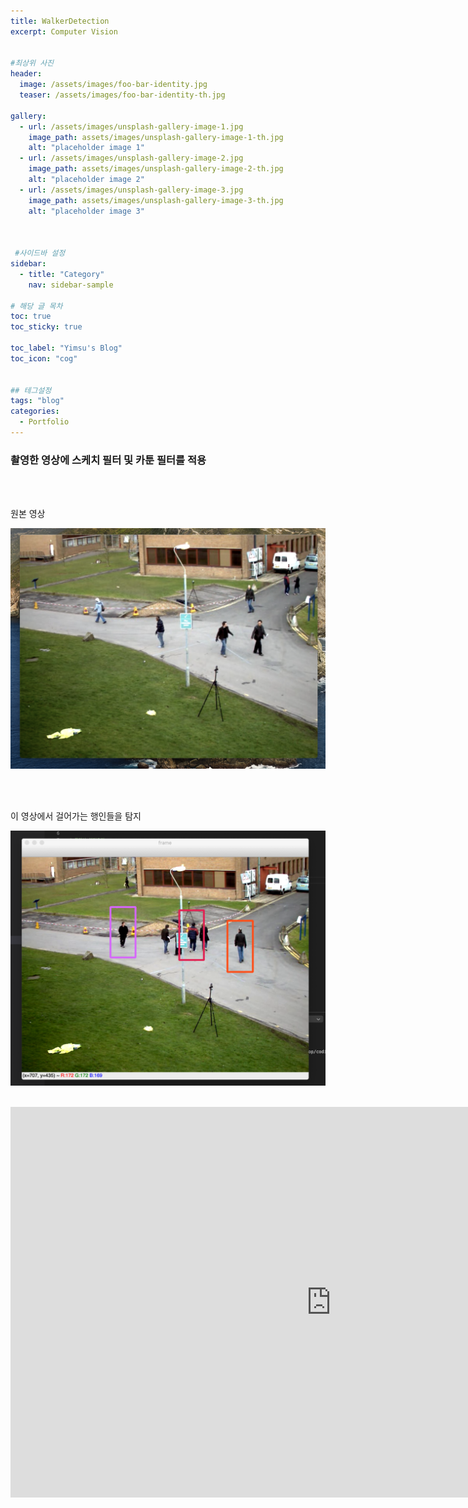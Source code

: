 ```yaml
---
title: WalkerDetection
excerpt: Computer Vision


#최상위 사진
header:
  image: /assets/images/foo-bar-identity.jpg
  teaser: /assets/images/foo-bar-identity-th.jpg

gallery:
  - url: /assets/images/unsplash-gallery-image-1.jpg
    image_path: assets/images/unsplash-gallery-image-1-th.jpg
    alt: "placeholder image 1"
  - url: /assets/images/unsplash-gallery-image-2.jpg
    image_path: assets/images/unsplash-gallery-image-2-th.jpg
    alt: "placeholder image 2"
  - url: /assets/images/unsplash-gallery-image-3.jpg
    image_path: assets/images/unsplash-gallery-image-3-th.jpg
    alt: "placeholder image 3"
    


 #사이드바 설정 
sidebar:
  - title: "Category"
    nav: sidebar-sample

# 해당 글 목차
toc: true
toc_sticky: true

toc_label: "Yimsu's Blog"
toc_icon: "cog"


## 테그설정
tags: "blog"
categories:
  - Portfolio
---
```


### 촬영한 영상에 스케치 필터 및 카툰 필터를 적용


<br/>
<br/>

원본 영상
<br/>

![image](/assets/images/portfolio/walker1.png)

<br/>
<br/>


이 영상에서 걸어가는 행인들을 탐지
<br/>

![image](/assets/images/portfolio/walker2.png)
<br/>
<br/>

<iframe width="1026" height="625" src="https://www.youtube.com/embed/EQapY1PY-Jc" frameborder="0" allow="accelerometer; autoplay; encrypted-media; gyroscope; picture-in-picture" allowfullscreen></iframe>

